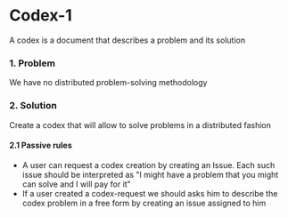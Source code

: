 # Codex-1
A codex is a document that describes a problem and its solution

### 1. Problem
We have no distributed problem-solving methodology

### 2. Solution
Create a codex that will allow to solve problems in a distributed fashion

#### 2.1 Passive rules
- A user can request a codex creation by creating an Issue. Each such issue should be interpreted as "I might have a problem that you might can solve and I will pay for it"
- If a user created a codex-request we should asks him to describe the codex problem in a free form by creating an issue assigned to him
